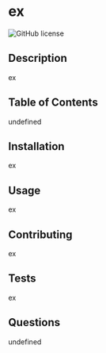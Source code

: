 # ex
  ![GitHub license](https://img.shields.io/badge/license-MIT-blue.svg)
  ## Description
  ex
  ## Table of Contents
  undefined
  ## Installation
  ex
  ## Usage
  ex
  ## Contributing
  ex
  ## Tests
  ex
  ## Questions
  undefined

